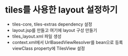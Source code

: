 # tiles를 사용한 layout 설정하기
* tiles-core, tiles-extras dependency 설정
* layout.jsp를 만들고 여기에 layout 구성 만들기
* tiles_layout.xml 파일 생성
* context.xml에서 UrlBasedViewResolver를 bean으로 등록  
viewClass property에 TilesView 설정